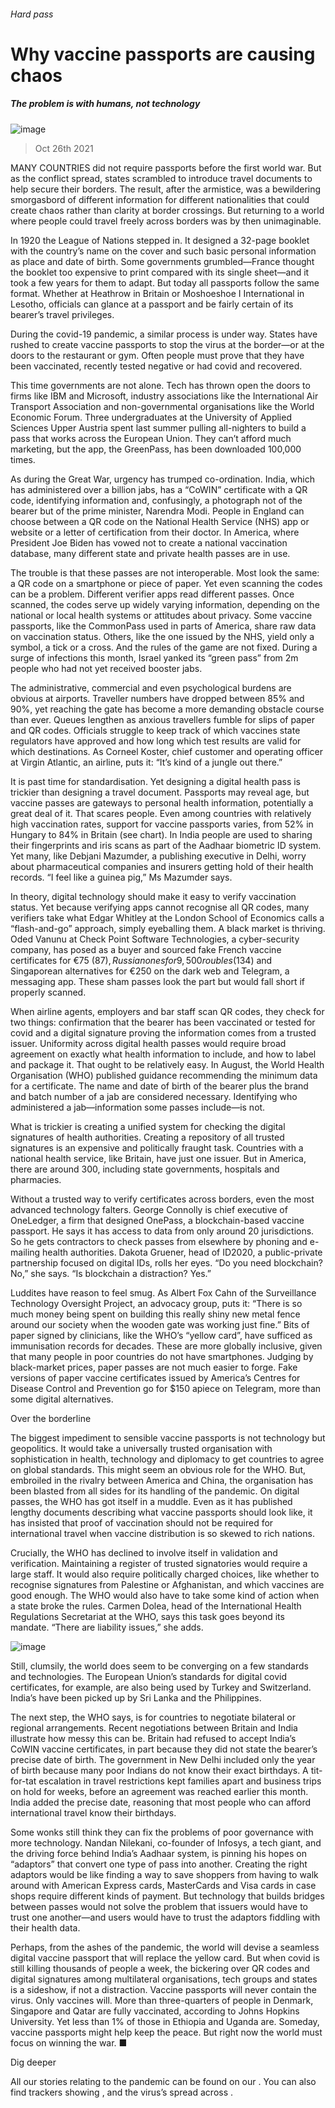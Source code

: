 ###### Hard pass
# Why vaccine passports are causing chaos 
##### The problem is with humans, not technology 
![image](images/20211030_ird001.jpg) 
> Oct 26th 2021 
MANY COUNTRIES did not require passports before the first world war. But as the conflict spread, states scrambled to introduce travel documents to help secure their borders. The result, after the armistice, was a bewildering smorgasbord of different information for different nationalities that could create chaos rather than clarity at border crossings. But returning to a world where people could travel freely across borders was by then unimaginable.
In 1920 the League of Nations stepped in. It designed a 32-page booklet with the country’s name on the cover and such basic personal information as place and date of birth. Some governments grumbled—France thought the booklet too expensive to print compared with its single sheet—and it took a few years for them to adapt. But today all passports follow the same format. Whether at Heathrow in Britain or Moshoeshoe I International in Lesotho, officials can glance at a passport and be fairly certain of its bearer’s travel privileges.

During the covid-19 pandemic, a similar process is under way. States have rushed to create vaccine passports to stop the virus at the border—or at the doors to the restaurant or gym. Often people must prove that they have been vaccinated, recently tested negative or had covid and recovered.
This time governments are not alone. Tech has thrown open the doors to firms like IBM and Microsoft, industry associations like the International Air Transport Association and non-governmental organisations like the World Economic Forum. Three undergraduates at the University of Applied Sciences Upper Austria spent last summer pulling all-nighters to build a pass that works across the European Union. They can’t afford much marketing, but the app, the GreenPass, has been downloaded 100,000 times.
As during the Great War, urgency has trumped co-ordination. India, which has administered over a billion jabs, has a “CoWIN” certificate with a QR code, identifying information and, confusingly, a photograph not of the bearer but of the prime minister, Narendra Modi. People in England can choose between a QR code on the National Health Service (NHS) app or website or a letter of certification from their doctor. In America, where President Joe Biden has vowed not to create a national vaccination database, many different state and private health passes are in use.
The trouble is that these passes are not interoperable. Most look the same: a QR code on a smartphone or piece of paper. Yet even scanning the codes can be a problem. Different verifier apps read different passes. Once scanned, the codes serve up widely varying information, depending on the national or local health systems or attitudes about privacy. Some vaccine passports, like the CommonPass used in parts of America, share raw data on vaccination status. Others, like the one issued by the NHS, yield only a symbol, a tick or a cross. And the rules of the game are not fixed. During a surge of infections this month, Israel yanked its “green pass” from 2m people who had not yet received booster jabs.
The administrative, commercial and even psychological burdens are obvious at airports. Traveller numbers have dropped between 85% and 90%, yet reaching the gate has become a more demanding obstacle course than ever. Queues lengthen as anxious travellers fumble for slips of paper and QR codes. Officials struggle to keep track of which vaccines state regulators have approved and how long which test results are valid for which destinations. As Corneel Koster, chief customer and operating officer at Virgin Atlantic, an airline, puts it: “It’s kind of a jungle out there.”
It is past time for standardisation. Yet designing a digital health pass is trickier than designing a travel document. Passports may reveal age, but vaccine passes are gateways to personal health information, potentially a great deal of it. That scares people. Even among countries with relatively high vaccination rates, support for vaccine passports varies, from 52% in Hungary to 84% in Britain (see chart). In India people are used to sharing their fingerprints and iris scans as part of the Aadhaar biometric ID system. Yet many, like Debjani Mazumder, a publishing executive in Delhi, worry about pharmaceutical companies and insurers getting hold of their health records. “I feel like a guinea pig,” Ms Mazumder says.
In theory, digital technology should make it easy to verify vaccination status. Yet because verifying apps cannot recognise all QR codes, many verifiers take what Edgar Whitley at the London School of Economics calls a “flash-and-go” approach, simply eyeballing them. A black market is thriving. Oded Vanunu at Check Point Software Technologies, a cyber-security company, has posed as a buyer and sourced fake French vaccine certificates for €75 ($87), Russian ones for 9,500 roubles ($134) and Singaporean alternatives for €250 on the dark web and Telegram, a messaging app. These sham passes look the part but would fall short if properly scanned.
When airline agents, employers and bar staff scan QR codes, they check for two things: confirmation that the bearer has been vaccinated or tested for covid and a digital signature proving the information comes from a trusted issuer. Uniformity across digital health passes would require broad agreement on exactly what health information to include, and how to label and package it. That ought to be relatively easy. In August, the World Health Organisation (WHO) published guidance recommending the minimum data for a certificate. The name and date of birth of the bearer plus the brand and batch number of a jab are considered necessary. Identifying who administered a jab—information some passes include—is not.
What is trickier is creating a unified system for checking the digital signatures of health authorities. Creating a repository of all trusted signatures is an expensive and politically fraught task. Countries with a national health service, like Britain, have just one issuer. But in America, there are around 300, including state governments, hospitals and pharmacies.
Without a trusted way to verify certificates across borders, even the most advanced technology falters. George Connolly is chief executive of OneLedger, a firm that designed OnePass, a blockchain-based vaccine passport. He says it has access to data from only around 20 jurisdictions. So he gets contractors to check passes from elsewhere by phoning and e-mailing health authorities. Dakota Gruener, head of ID2020, a public-private partnership focused on digital IDs, rolls her eyes. “Do you need blockchain? No,” she says. “Is blockchain a distraction? Yes.”
Luddites have reason to feel smug. As Albert Fox Cahn of the Surveillance Technology Oversight Project, an advocacy group, puts it: “There is so much money being spent on building this really shiny new metal fence around our society when the wooden gate was working just fine.” Bits of paper signed by clinicians, like the WHO’s “yellow card”, have sufficed as immunisation records for decades. These are more globally inclusive, given that many people in poor countries do not have smartphones. Judging by black-market prices, paper passes are not much easier to forge. Fake versions of paper vaccine certificates issued by America’s Centres for Disease Control and Prevention go for $150 apiece on Telegram, more than some digital alternatives.
Over the borderline
The biggest impediment to sensible vaccine passports is not technology but geopolitics. It would take a universally trusted organisation with sophistication in health, technology and diplomacy to get countries to agree on global standards. This might seem an obvious role for the WHO. But, embroiled in the rivalry between America and China, the organisation has been blasted from all sides for its handling of the pandemic. On digital passes, the WHO has got itself in a muddle. Even as it has published lengthy documents describing what vaccine passports should look like, it has insisted that proof of vaccination should not be required for international travel when vaccine distribution is so skewed to rich nations.
Crucially, the WHO has declined to involve itself in validation and verification. Maintaining a register of trusted signatories would require a large staff. It would also require politically charged choices, like whether to recognise signatures from Palestine or Afghanistan, and which vaccines are good enough. The WHO would also have to take some kind of action when a state broke the rules. Carmen Dolea, head of the International Health Regulations Secretariat at the WHO, says this task goes beyond its mandate. “There are liability issues,” she adds.
![image](images/20211030_IRC815_0.png) 

Still, clumsily, the world does seem to be converging on a few standards and technologies. The European Union’s standards for digital covid certificates, for example, are also being used by Turkey and Switzerland. India’s have been picked up by Sri Lanka and the Philippines.
The next step, the WHO says, is for countries to negotiate bilateral or regional arrangements. Recent negotiations between Britain and India illustrate how messy this can be. Britain had refused to accept India’s CoWIN vaccine certificates, in part because they did not state the bearer’s precise date of birth. The government in New Delhi included only the year of birth because many poor Indians do not know their exact birthdays. A tit-for-tat escalation in travel restrictions kept families apart and business trips on hold for weeks, before an agreement was reached earlier this month. India added the precise date, reasoning that most people who can afford international travel know their birthdays.
Some wonks still think they can fix the problems of poor governance with more technology. Nandan Nilekani, co-founder of Infosys, a tech giant, and the driving force behind India’s Aadhaar system, is pinning his hopes on “adaptors” that convert one type of pass into another. Creating the right adaptors would be like finding a way to save shoppers from having to walk around with American Express cards, MasterCards and Visa cards in case shops require different kinds of payment. But technology that builds bridges between passes would not solve the problem that issuers would have to trust one another—and users would have to trust the adaptors fiddling with their health data.
Perhaps, from the ashes of the pandemic, the world will devise a seamless digital vaccine passport that will replace the yellow card. But when covid is still killing thousands of people a week, the bickering over QR codes and digital signatures among multilateral organisations, tech groups and states is a sideshow, if not a distraction. Vaccine passports will never contain the virus. Only vaccines will. More than three-quarters of people in Denmark, Singapore and Qatar are fully vaccinated, according to Johns Hopkins University. Yet less than 1% of those in Ethiopia and Uganda are. Someday, vaccine passports might help keep the peace. But right now the world must focus on winning the war. ■
Dig deeper
All our stories relating to the pandemic can be found on our . You can also find trackers showing ,  and the virus’s spread across .
